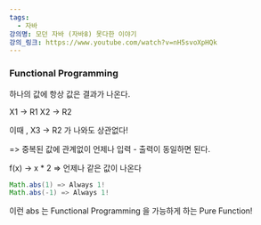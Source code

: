 ```yaml
---
tags:
  - 자바
강의명: 모던 자바 (자바8) 못다한 이야기
강의_링크: https://www.youtube.com/watch?v=nH5svoXpHQk
---
```


### Functional Programming

하나의 값에 항상 값은 결과가 나온다.

X1 -> R1
X2 -> R2

이때 , X3 -> R2 가 나와도 상관없다!

=> 중복된 값에 관계없이 언제나 입력 - 출력이 동일하면 된다.

f(x) -> x * 2
=> 언제나 같은 값이 나온다

```java
Math.abs(1) => Always 1!
Math.abs(-1) => Always 1!
```

이런 abs 는 Functional Programming 을 가능하게 하는 Pure Function!
